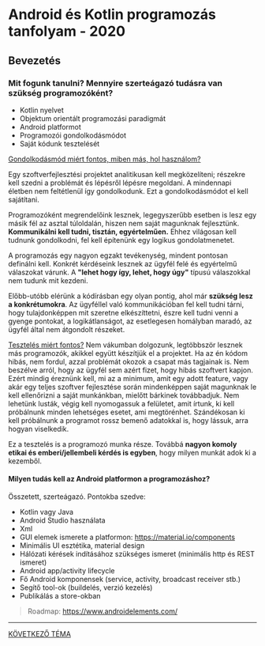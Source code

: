 # Android és Kotlin programozás tanfolyam - 2020

## Bevezetés

### Mit fogunk tanulni? Mennyire szerteágazó tudásra van szükség programozóként?

- Kotlin nyelvet
- Objektum orientált programozási paradigmát
- Android platformot
- Programozói gondolkodásmódot
- Saját kódunk tesztelését

<ins>Gondolkodásmód miért fontos, miben más, hol használom?</ins>

Egy szoftverfejlesztési projektet analitikusan kell megközelíteni; részekre kell szedni a problémát és lépésről lépésre megoldani. 
A mindennapi életben nem feltétlenül így gondolkodunk. Ezt a gondolkodásmódot el kell sajátítani. 

Programozóként megrendelőink lesznek, legegyszerűbb esetben is lesz egy másik fél az asztal túloldalán, hiszen nem saját magunknak fejlesztünk.
**Kommunikálni kell tudni, tisztán, egyértelműen.** Ehhez világosan kell tudnunk gondolkodni, fel kell építenünk egy logikus gondolatmenetet.

A programozás egy nagyon egzakt tevékenység, mindent pontosan definálni kell.
Konkrét kérdéseink lesznek az ügyfél felé és egyértelmű válaszokat várunk. A **"lehet hogy így, lehet, hogy úgy"** típusú válaszokkal nem tudunk mit kezdeni.

Előbb-utóbb elérünk a kódírásban egy olyan pontig, ahol már **szükség lesz a konkrétumokra**.
Az ügyféllel való kommunikációban fel kell tudni tárni, hogy tulajdonképpen mit szeretne elkészíttetni, 
észre kell tudni venni a gyenge pontokat, a logikátlanságot, az esetlegesen homályban maradó, az ügyfél által nem átgondolt részeket.

<ins>Tesztelés miért fontos?</ins>
Nem vákumban dolgozunk, legtöbbször lesznek más programozók, akikkel együtt készítjük el a projektet. Ha az én kódom hibás,
nem fordul, azzal problémát okozok a csapat más tagjainak is. Nem beszélve arról, hogy az ügyfél sem azért fizet, hogy hibás szoftvert kapjon.
Ezért mindig éreznünk kell, mi az a minimum, amit egy adott feature, vagy akár egy teljes szoftver fejlesztése során
mindenképpen saját magunknak le kell ellenőrizni a saját munkánkban, mielőtt bárkinek továbbadjuk. Nem lehetünk lusták, végig kell nyomogassuk a felületet, 
amit írtunk, ki kell próbálnunk minden lehetséges esetet, ami megtörénhet. Szándékosan ki kell próbálnunk a programot rossz bemenő adatokkal is, 
hogy lássuk, arra hogyan viselkedik.

Ez a tesztelés is a programozó munka része. Továbbá **nagyon komoly etikai és emberi/jellembeli kérdés is egyben**, hogy milyen munkát adok ki a kezemből.

#### Milyen tudás kell az Android platformon a programozáshoz?

Összetett, szerteágazó. Pontokba szedve:

- Kotlin vagy Java
- Android Studio használata
- Xml
- GUI elemek ismerete a platformon: https://material.io/components
- Minimális UI esztétika, material design
- Hálózati kérések indításához szükséges ismeret (minimális http és REST ismeret)
- Android app/activity lifecycle
- Fő Android komponensek (service, activity, broadcast receiver stb.)
- Segítő tool-ok (buildelés, verzió kezelés)
- Publikálás a store-okban

> Roadmap: https://www.androidelements.com/

---

[KÖVETKEZŐ TÉMA](file:///home/zsolt/Munka/Projects/ProOktatas/topics/elmelet/Android_Architecture_and_Software_Stack.md)